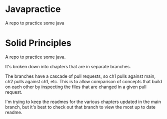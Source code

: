 # Javapractice

A repo to practice some java

Solid Principles
=======
A repo to practice some java.

It's broken down into chapters that are in separate branches. 

The branches have a cascade of pull requests, so ch1 pulls against main, ch2 pulls against ch1, etc. This is to allow comparison of concepts that build on each other by inspecting the files that are changed in a given pull request. 

I'm trying to keep the readmes for the various chapters updated in the main branch, but it's best to check out that branch to view the most up to date readme.


